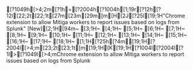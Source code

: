 [?1049h[>4;2m[?1h=[?2004h[?1004h[1;19r[?12h[?12l[22;2t[22;1t[27m[23m[29m[m[H[2J[?25l[19;1H"Chrome extension to allow Mitiga workers to report issues based on logs from Splunk" [New][2;1H[94m~                                                                                                                                                                                                                                                                                                                  [3;1H~                                                                                                                                                                                                                                                                                                                  [4;1H~                                                                                                                                                                                                                                                                                                                  [5;1H~                                                                                                                                                                                                                                                                                                                  [6;1H~                                                                                                                                                                                                                                                                                                                  [7;1H~                                                                                                                                                                                                                                                                                                                  [8;1H~                                                                                                                                                                                                                                                                                                                  [9;1H~                                                                                                                                                                                                                                                                                                                  [10;1H~                                                                                                                                                                                                                                                                                                                  [11;1H~                                                                                                                                                                                                                                                                                                                  [12;1H~                                                                                                                                                                                                                                                                                                                  [13;1H~                                                                                                                                                                                                                                                                                                                  [14;1H~                                                                                                                                                                                                                                                                                                                  [15;1H~                                                                                                                                                                                                                                                                                                                  [16;1H~                                                                                                                                                                                                                                                                                                                  [17;1H~                                                                                                                                                                                                                                                                                                                  [18;1H~                                                                                                                                                                                                                                                                                                                  [1;1H[?25h[?4m[19;1H[?2004l[>4;m[23;2t[23;1t[m[19;1H[K[19;1H[?1004l[?2004l[?1l>[?1049l[>4;mChrome extension to allow Mitiga workers to report issues based on logs from Splunk
